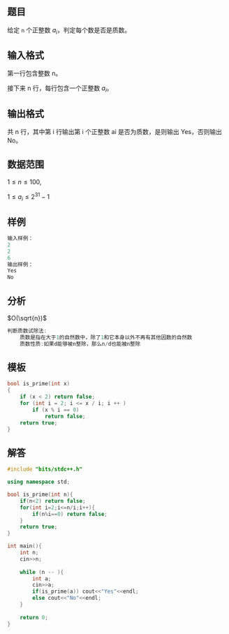 ## 题目
给定 `n` 个正整数 $a_i$，判定每个数是否是质数。

## 输入格式
第一行包含整数 n。

接下来 n 行，每行包含一个正整数 $a_i$。

## 输出格式
共 n 行，其中第 i 行输出第 i 个正整数 ai 是否为质数，是则输出 Yes，否则输出 No。

## 数据范围
$1≤n≤100,$

$1≤a_i≤2^{31}−1$

## 样例
```c++
输入样例：
2
2
6
输出样例：
Yes
No
```

## 分析
$O(\sqrt{n})$
```c++
判断质数试除法:
    质数是指在大于1的自然数中，除了1和它本身以外不再有其他因数的自然数
    质数性质:如果d能够被n整除，那么n/d也能被n整除
```

## 模板
```c++
bool is_prime(int x)
{
    if (x < 2) return false;
    for (int i = 2; i <= x / i; i ++ )
        if (x % i == 0)
            return false;
    return true;
}
```


## 解答
```c++
#include "bits/stdc++.h"

using namespace std;

bool is_prime(int n){
    if(n<2) return false;
    for(int i=2;i<=n/i;i++){
        if(n%i==0) return false;
    }
    return true;
}

int main(){
    int n;
    cin>>n;
    
    while (n -- ){
        int a;
        cin>>a;
        if(is_prime(a)) cout<<"Yes"<<endl;
        else cout<<"No"<<endl;
    }
    
    return 0;
}
```
